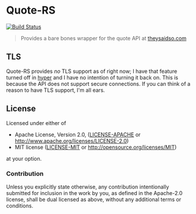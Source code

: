 Quote-RS
=======

[![Build Status](https://travis-ci.org/archer884/quote-rs.svg?branch=master)](https://travis-ci.org/archer884/quote-rs)

> Provides a bare bones wrapper for the quote API at [theysaidso.com][tss]

## TLS

Quote-RS provides *no* TLS support as of right now; I have that feature turned off in [hyper][hyp] and I have no intention of turning it back on. This is because the API does not support secure connections. If you can think of a reason to have TLS support, I'm all ears.

## License

Licensed under either of

 * Apache License, Version 2.0, ([LICENSE-APACHE][apc] or http://www.apache.org/licenses/LICENSE-2.0)
 * MIT license ([LICENSE-MIT][mit] or http://opensource.org/licenses/MIT)

at your option.

### Contribution

Unless you explicitly state otherwise, any contribution intentionally submitted for inclusion in the work by you, as defined in the Apache-2.0 license, shall be dual licensed as above, without any additional terms or conditions.

[tss]:https://theysaidso.com/api/
[hyp]:https://github.com/hyperium/hyper
[apc]:https://github.com/archer884/quoters/blob/master/LICENSE-APACHE
[mit]:https://github.com/archer884/quoters/blob/master/LICENSE-MIT
